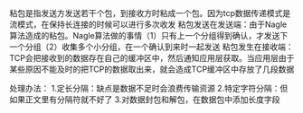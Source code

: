 粘包是指发送方发送若干个包，到接收方时粘成一个包。因为tcp数据传递模式是流模式，在保持长连接的时候可以进行多次收发
粘包发送在发送端：由于Nagle算法造成的粘包。Nagle算法做的事情（1）只有上一个分组得到确认，才发送下一个分组（2）收集多个小分组，在一个确认到来时一起发送
粘包发生在接收端：TCP会把接收到的数据存在自己的缓冲区中，然后通知应用层获取。当应用层由于某些原因不能及时的把TCP的数据取出来，就会造成TCP缓冲区中存放了几段数据

处理办法：
1.定长分隔：缺点是数据不足时会浪费传输资源
2.特定字符分隔：但如果正文里有分隔符就不好了
3.对数据封包和解包，在数据包中添加长度字段
